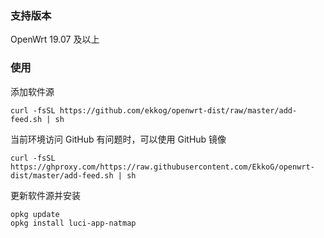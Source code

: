 ### 支持版本

OpenWrt 19.07 及以上
### 使用

添加软件源

```
curl -fsSL https://github.com/ekkog/openwrt-dist/raw/master/add-feed.sh | sh 
```

当前环境访问 GitHub 有问题时，可以使用 GitHub 镜像

```
curl -fsSL https://ghproxy.com/https://raw.githubusercontent.com/EkkoG/openwrt-dist/master/add-feed.sh | sh
```

更新软件源并安装

```
opkg update
opkg install luci-app-natmap
```
